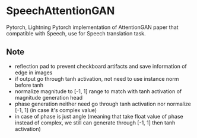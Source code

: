 # SpeechAttentionGAN

Pytorch, Lightning Pytorch implementation of AttentionGAN paper that compatible with Speech, use for Speech translation task.


## Note
- reflection pad to prevent checkboard artifacts and save information of edge in images
- if output go through tanh activation, not need to use instance norm before tanh
- normalize magnitude to [-1, 1] range to match with tanh activation of magnitude generation head
- phase generation neither need go through tanh activation nor normalize [-1, 1] (in case it's complex value)
- in case of phase is just angle (meaning that take float value of phase instead of complex, we still can generate through [-1, 1] then tanh activation)